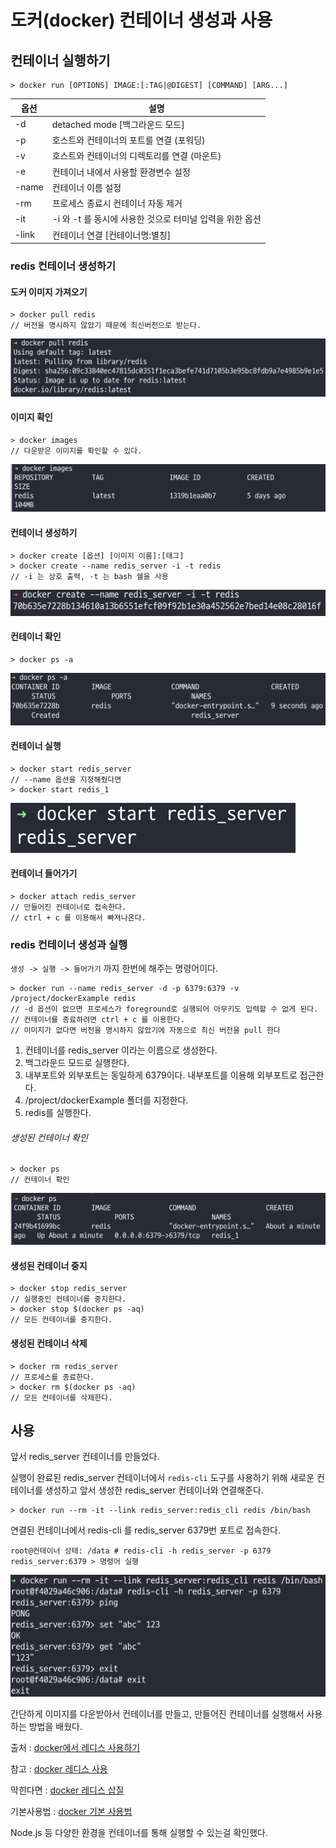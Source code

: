# 도커(docker) 컨테이너 생성과 사용

## 컨테이너 실행하기
```
> docker run [OPTIONS] IMAGE:[:TAG|@DIGEST] [COMMAND] [ARG...]
```
|옵션|설명|
|----|----|
|-d | detached mode [백그라운드 모드]|
|-p | 호스트와 컨테이너의 포트를 연결 (포워딩)|
|-v | 호스트와 컨테이너의 디렉토리를 연결 (마운트) |
|-e | 컨테이너 내에서 사용할 환경변수 설정|
|-name | 컨테이너 이름 설정|
|-rm | 프로세스 종료시 컨테이너 자동 제거|
|-it | -i 와 -t 를 동시에 사용한 것으로 터미널 입력을 위한 옵션|
|-link | 컨테이너 연결 [컨테이너명:별칭]|

### redis 컨테이너 생성하기

#### 도커 이미지 가져오기
```
> docker pull redis
// 버전을 명시하지 않았기 때문에 최신버전으로 받는다.
```

![도커이미지다운](img/dockerImage.png)

#### 이미지 확인
```
> docker images
// 다운받은 이미지를 확인할 수 있다.
```

![도커이미지](img/dockerImages.png)

#### 컨테이너 생성하기
```
> docker create [옵션] [이미지 이름]:[태그]
> docker create --name redis_server -i -t redis
// -i 는 상호 출력, -t 는 bash 쉘을 사용
```

![도커컨테이너생성](img/dockerContainer.png)

#### 컨테이너 확인
```
> docker ps -a
```

![레디스컨테이너확인](img/dockerRedis.png)

#### 컨테이너 실행
```
> docker start redis_server
// --name 옵션을 지정해줬다면
> docker start redis_1
```

![레디스컨테이너실행](img/dockerStart.png)

#### 컨테이너 들어가기
```
> docker attach redis_server
// 만들어진 컨테이너로 접속한다.
// ctrl + c 를 이용해서 빠져나온다.
```

### redis 컨테이너 생성과 실행
`생성 -> 실행 -> 들어가기` 까지 한번에 해주는 명령어이다.

```
> docker run --name redis_server -d -p 6379:6379 -v /project/dockerExample redis
// -d 옵션이 없으면 프로세스가 foreground로 실행되어 아무키도 입력할 수 없게 된다.
// 컨테이너를 종료하려면 ctrl + c 를 이용한다.
// 이미지가 없다면 버전을 명시하지 않았기에 자동으로 최신 버전을 pull 한다
```

1. 컨테이너를 redis_server 이라는 이름으로 생성한다.
2. 백그라운드 모드로 실행한다.
3. 내부포트와 외부포트는 동일하게 6379이다. 내부포트를 이용해 외부포트로 접근한다.
4. /project/dockerExample 폴더를 지정한다.
5. redis를 실행한다.

###### 생성된 컨테이너 확인
```
> docker ps
// 컨테이너 확인
```

![컨테이너실행](img/dockerCreateContainer.png)

#### 생성된 컨테이너 중지
```
> docker stop redis_server
// 실행중인 컨테이너를 중지한다.
> docker stop $(docker ps -aq)
// 모든 컨테이너를 중지한다.
```

#### 생성된 컨테이너 삭제
```
> docker rm redis_server
// 프로세스를 종료한다.
> docker rm $(docker ps -aq)
// 모든 컨테이너를 삭제한다.
```

## 사용

앞서 redis_server 컨테이너를 만들었다.

실행이 완료된 redis_server 컨테이너에서 `redis-cli` 도구를 사용하기 위해 새로운 컨테이너를 생성하고 앞서 생성한 redis_server 컨테이너와 연결해준다.

```
> docker run --rm -it --link redis_server:redis_cli redis /bin/bash
```

연결된 컨테이너에서 redis-cli 를 redis_server 6379번 포트로 접속한다.

```
root@컨테이너 상태: /data # redis-cli -h redis_server -p 6379
redis_server:6379 > 명령어 실행
```

![레디스사용](img/redisConnect.png)

간단하게 이미지를 다운받아서 컨테이너를 만들고,
만들어진 컨테이너를 실행해서 사용하는 방법을 배웠다.

출처 : [docker에서 레디스 사용하기](https://snowdeer.github.io/docker/2018/02/18/docker-example-of-using-redis/)

참고 : [docker 레디스 사용](https://jistol.github.io/docker/2017/09/01/docker-redis/)

막힌다면 : [docker 레디스 삽질](https://real-dongsoo7.tistory.com/127)

기본사용법 : [docker 기본 사용법](http://pyrasis.com/Docker/Docker-HOWTO)

Node.js 등 다양한 환경을 컨테이너를 통해 실행할 수 있는걸 확인했다.


